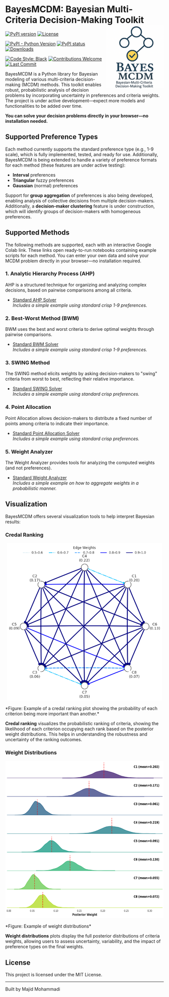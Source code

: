 # BayesMCDM: Bayesian Multi-Criteria Decision-Making Toolkit <img src="https://raw.githubusercontent.com/Majeed7/BayesMCDM/main/figures/logo.png"  alt="bayesmcdm_logo" align="right" height="200px"/>

[![PyPI version](https://badge.fury.io/py/bayesmcdm.svg)](https://badge.fury.io/py/bayesmcdm)
[![License](https://img.shields.io/badge/License-MIT-brightgreen.svg)](https://opensource.org/licenses/MIT)
<!-- [![Tests](https://github.com/majidmohammadi/bayesmcdm/actions/workflows/tests.yml/badge.svg)](https://github.com/majidmohammadi/bayesmcdm/actions/workflows/tests.yml) -->
<!-- [![Coverage Status](https://coveralls.io/repos/github/majidmohammadi/bayesmcdm/badge.svg?branch=main)](https://coveralls.io/github/majidmohammadi/bayesmcdm?branch=main) -->
<!-- [![Documentation Status](https://readthedocs.org/projects/bayesmcdm/badge/?version=latest)](https://bayesmcdm.readthedocs.io/en/latest/?badge=latest) -->

[![PyPI - Python Version](https://img.shields.io/pypi/pyversions/bayesmcdm.svg)](https://pypi.org/project/BayesMCDM)
[![PyPI status](https://img.shields.io/pypi/status/bayesmcdm.svg?color=blue)](https://pypi.org/project/bayesmcdm)
[![Downloads](https://static.pepy.tech/badge/bayesmcdm?style=flat-square)](https://pepy.tech/project/bayesmcdm)

[![Code Style: Black](https://img.shields.io/badge/code%20style-black-000000.svg)](https://github.com/psf/black)
[![Contributions Welcome](https://img.shields.io/badge/contributions-welcome-brightgreen)](https://github.com/Majeed7/bayesmcdm/issues)
[![Last Commit](https://img.shields.io/github/last-commit/Majeed7/bayesmcdm)](https://github.com/Majeed7/bayesmcdm/commits/main)

BayesMCDM is a Python library for Bayesian modeling of various multi-criteria decision-making (MCDM) methods. This toolkit enables robust, probabilistic analysis of decision problems by incorporating uncertainty in preferences and criteria weights. The project is under active development—expect more models and functionalities to be added over time.

**You can solve your decision problems directly in your browser—no installation needed.**

## Supported Preference Types

Each method currently supports the standard preference type (e.g., 1-9 scale), which is fully implemented, tested, and ready for use. Additionally, BayesMCDM is being extended to handle a variety of preference formats for each method (these features are under active testing):

- **Interval** preferences
- **Triangular** fuzzy preferences
- **Gaussian** (normal) preferences

Support for **group aggregation** of preferences is also being developed, enabling analysis of collective decisions from multiple decision-makers. Additionally, a **decision-maker clustering** feature is under construction, which will identify groups of decision-makers with homogeneous preferences.

## Supported Methods
The following methods are supported, each with an interactive Google Colab link. These links open ready-to-run notebooks containing example scripts for each method. You can enter your own data and solve your MCDM problem directly in your browser—no installation required.



### 1. Analytic Hierarchy Process (AHP)
AHP is a structured technique for organizing and analyzing complex decisions, based on pairwise comparisons among all criteria.
- [Standard AHP Solver](https://colab.research.google.com/drive/1DLjKhuP29mEiDufejISw8mAMg0MRTIca#scrollTo=c34095ea)  
    *Includes a simple example using standard crisp 1-9 preferences.*

### 2. Best-Worst Method (BWM)
BWM uses the best and worst criteria to derive optimal weights through pairwise comparisons.
- [Standard BWM Solver](https://colab.research.google.com/drive/12X4of4jk5M9mkwQOPehih9XLm7tBkhnL)  
    *Includes a simple example using standard crisp 1-9 preferences.*

### 3. SWING Method
The SWING method elicits weights by asking decision-makers to "swing" criteria from worst to best, reflecting their relative importance.
- [Standard SWING Solver](https://colab.research.google.com/drive/13KPG9WkHnUrYKdAZq5IJAEkqQHD5izHx?usp=drive_open)  
    *Includes a simple example using standard crisp preferences.*

### 4. Point Allocation
Point Allocation allows decision-makers to distribute a fixed number of points among criteria to indicate their importance.
- [Standard Point Allocation Solver](https://colab.research.google.com/drive/1Dh6AB3kCa1pkXdkiKzKDMix6_1GoJBw-?usp=drive_open)  
    *Includes a simple example using standard crisp preferences.*

### 5. Weight Analyzer
The Weight Analyzer provides tools for analyzing the computed weights (and not preferences).
- [Standard Weight Analyzer](https://colab.research.google.com/drive/1148-72AHpfxGhfimLCjs-84prgoQ0wlr#scrollTo=GbxNVoSK4Ft9)  
    *Includes a simple example on how to aggregate weights in a probabilistic manner.*

## Visualization

BayesMCDM offers several visualization tools to help interpret Bayesian results:

### Credal Ranking

<!-- ![Credal ranking example](https://raw.githubusercontent.com/Majeed7/BayesMCDM/main/figures/credal_ranking.png) -->

<p align="center">
    <img src="https://raw.githubusercontent.com/Majeed7/BayesMCDM/main/figures/credal_ranking.png" alt="Weight Distribution example" height="500px"/>
</p>
*Figure: Example of a credal ranking plot showing the probability of each criterion being more important than another.*

**Credal ranking** visualizes the probabilistic ranking of criteria, showing the likelihood of each criterion occupying each rank based on the posterior weight distributions. This helps in understanding the robustness and uncertainty of the ranking outcomes.

### Weight Distributions

<p align="center">
    <img src="https://raw.githubusercontent.com/Majeed7/BayesMCDM/main/figures/ridge_plot.png" alt="Weight Distribution example" height="500px"/>
</p>
*Figure: Example of weight distributions*


**Weight distributions** plots display the full posterior distributions of criteria weights, allowing users to assess uncertainty, variability, and the impact of preference types on the final weights.

## License

This project is licensed under the MIT License.

---

Built by Majid Mohammadi  